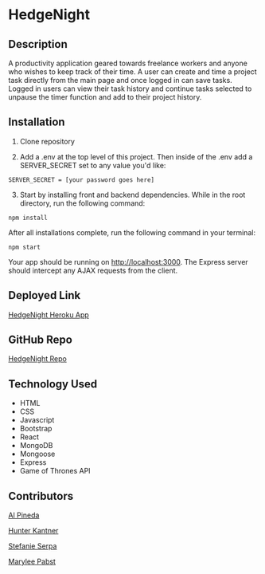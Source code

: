# HedgeNight

## Description

A productivity application geared towards freelance workers and anyone who wishes to keep track of their time. A user can create and time a project task directly from the main page and once logged in can save tasks. Logged in users can view their task history and continue tasks selected to unpause the timer function and add to their project history.

## Installation

1. Clone repository

2. Add a .env at the top level of this project. Then inside of the .env add a SERVER_SECRET set to any value you'd like:

```
SERVER_SECRET = [your password goes here]
```

3. Start by installing front and backend dependencies. While in the root directory, run the following command:

```
npm install
```

After all installations complete, run the following command in your terminal:

```
npm start
```

Your app should be running on <http://localhost:3000>. The Express server should intercept any AJAX requests from the client.

## Deployed Link 


[HedgeNight Heroku App](https://hedgenight.herokuapp.com/)


## GitHub Repo


[HedgeNight Repo](https://github.com/git99-src/hedgenight)


## Technology Used

- HTML
- CSS
- Javascript
- Bootstrap
- React
- MongoDB
- Mongoose
- Express
- Game of Thrones API

## Contributors

[Al Pineda](https://github.com/git99-src)

[Hunter Kantner](https://github.com/hunterwk)

[Stefanie Serpa](https://github.com/smserpa)

[Marylee Pabst](https://github.com/mpabst01)





